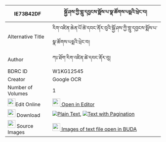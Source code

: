 |IE73B42DF|སྐྱོ་ཤས་ཀྱི་གླུ་དབྱངས་སྨོས་པ་སྣ་ཚོགས་པདྨའི་ཕྲེང་བ། 
| --- | --- 
|Alternative Title |རིག་འཛིན་ཆེན་པོ་ཚེ་དབང་ནོར་བུའི་སྐྱོ་ཤས་ཀྱི་གླུ་དབྱངས་སྨོས་པ་སྣ་ཚོགས་པདྨའི་ཕྲེང་བ།
|Author| ཀཿ་ཐོག་རིག་འཛིན་ཚེ་དབང་ནོར་བུ།
|BDRC ID | W1KG12545
|Creator | Google OCR
|Number of Volumes| 1
|<img width="25" src="https://img.icons8.com/color/25/000000/edit-property.png">Edit Online| [<img width="25" src="https://avatars.githubusercontent.com/u/45091458?s=200&v=4"> Open in Editor](http://editor.openpecha.org/IE73B42DF)
|<img width="25" src="https://img.icons8.com/fluent/48/000000/download-2.png"/>  Download | [![](https://img.icons8.com/color/20/000000/txt.png)Plain Text](https://github.com/Openpecha/IE73B42DF/releases/download/v1/kyoshe_kyi_luyang_mopa_natsok__plain_IE73B42DF.zip), [![](https://img.icons8.com/color/20/000000/txt.png)Text with Pagination](https://github.com/Openpecha/IE73B42DF/releases/download/v1/kyoshe_kyi_luyang_mopa_natsok__pages_IE73B42DF.zip)
|<img width="25" src="https://img.icons8.com/plasticine/100/000000/pictures-folder.png"/>  Source Images | [<img width="25" src="https://library.bdrc.io/icons/BUDA-small.svg"> Images of text file open in BUDA](https://library.bdrc.io/show/bdr:W1KG12545)